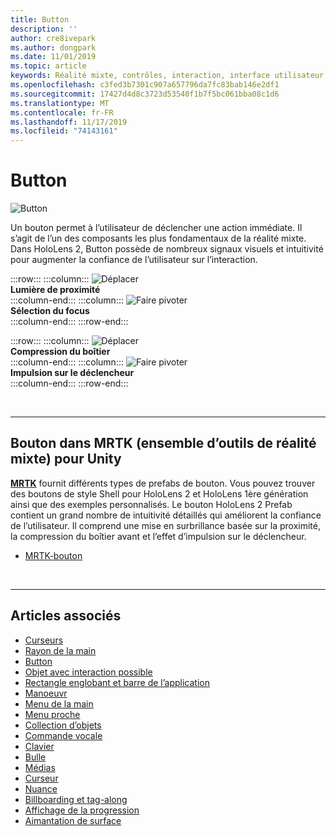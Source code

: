 ```yaml
---
title: Button
description: ''
author: cre8ivepark
ms.author: dongpark
ms.date: 11/01/2019
ms.topic: article
keywords: Réalité mixte, contrôles, interaction, interface utilisateur, expérience utilisateur
ms.openlocfilehash: c3fed3b7301c907a657796da7fc83bab146e2df1
ms.sourcegitcommit: 17427d4d8c3723d53540f1b7f5bc061bba08c1d6
ms.translationtype: MT
ms.contentlocale: fr-FR
ms.lasthandoff: 11/17/2019
ms.locfileid: "74143161"
---
```

# <a name="button"></a>Button

![Button](images/UX/UX_Hero_Button.jpg)

Un bouton permet à l’utilisateur de déclencher une action immédiate. Il s’agit de l’un des composants les plus fondamentaux de la réalité mixte. Dans HoloLens 2, Button possède de nombreux signaux visuels et intuitivité pour augmenter la confiance de l’utilisateur sur l’interaction. 


:::row:::
    :::column:::
       ![Déplacer](images/UX/UX_Button_Affordance_ProximityLight.jpg)<br>
       **Lumière de proximité**<br>
    :::column-end:::
    :::column:::
       ![Faire pivoter](images/UX/UX_Button_Affordance_FocusHighlight.jpg)<br>
        **Sélection du focus**<br>
    :::column-end:::
:::row-end:::

:::row:::
    :::column:::
       ![Déplacer](images/UX/UX_Button_Affordance_Compression.jpg)<br>
       **Compression du boîtier**<br>
    :::column-end:::
    :::column:::
       ![Faire pivoter](images/UX/UX_Button_Affordance_Pulse.jpg)<br>
        **Impulsion sur le déclencheur**<br>
    :::column-end:::
:::row-end:::

<br>


---

## <a name="button-in-mrtkmixed-reality-toolkit-for-unity"></a>Bouton dans MRTK (ensemble d’outils de réalité mixte) pour Unity
**[MRTK](https://github.com/Microsoft/MixedRealityToolkit-Unity)** fournit différents types de prefabs de bouton. Vous pouvez trouver des boutons de style Shell pour HoloLens 2 et HoloLens 1ère génération ainsi que des exemples personnalisés. Le bouton HoloLens 2 Prefab contient un grand nombre de intuitivité détaillés qui améliorent la confiance de l’utilisateur. Il comprend une mise en surbrillance basée sur la proximité, la compression du boîtier avant et l’effet d’impulsion sur le déclencheur.

* [MRTK-bouton](https://microsoft.github.io/MixedRealityToolkit-Unity/Documentation/README_Button.html)



<br>

---


## <a name="see-also"></a>Articles associés

* [Curseurs](cursors.md)
* [Rayon de la main](point-and-commit.md)
* [Button](button.md)
* [Objet avec interaction possible](interactable-object.md)
* [Rectangle englobant et barre de l’application](app-bar-and-bounding-box.md)
* [Manoeuvr](direct-manipulation.md)
* [Menu de la main](hand-menu.md)
* [Menu proche](near-menu.md)
* [Collection d’objets](object-collection.md)
* [Commande vocale](voice-input.md)
* [Clavier](keyboard.md)
* [Bulle](tooltip.md)
* [Médias](slate.md)
* [Curseur](slider.md)
* [Nuance](shader.md)
* [Billboarding et tag-along](billboarding-and-tag-along.md)
* [Affichage de la progression](progress.md)
* [Aimantation de surface](surface-magnetism.md)

